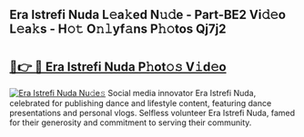## Era Istrefi Nuda L𝚎a𝚔ed N𝚞𝚍e - Part-BE2 Vi𝚍𝚎o L𝚎a𝚔s - H𝚘𝚝 O𝚗𝚕yf𝚊ns P𝚑𝚘tos Qj7j2

# <h2><a href="http://kf5jeu.oniu.top/?m=Era+Istrefi+Nuda">🔗👉 🔴 Era Istrefi Nuda P𝚑ot𝚘𝚜 V𝚒d𝚎o</a></h2>

[![Era Istrefi Nuda Nu𝚍e𝚜](https://i.imgur.com/0qMVB7G.gif)](http://kf5jeu.oniu.top/?m=Era+Istrefi+Nuda)
Social media innovator Era Istrefi Nuda, celebrated for publishing dance and lifestyle content, featuring dance presentations and personal vlogs. Selfless volunteer Era Istrefi Nuda, famed for their generosity and commitment to serving their community.  
